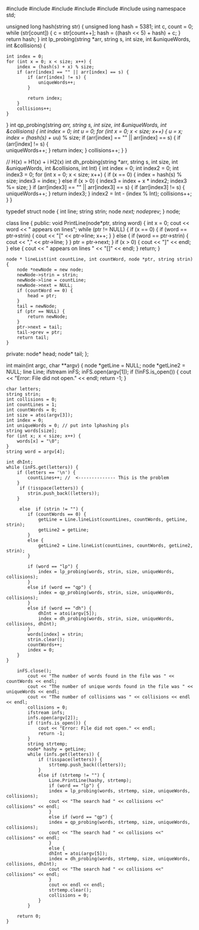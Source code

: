 #include <iostream>
#include <fstream>
#include <string>
#include <cstdlib>
#include <cstring>
#include <vector>
using namespace std;


unsigned long hash(string str) {
	unsigned long hash = 5381;
	int c, count = 0;
	while (str[count]) {
		c = str[count++];
		hash = ((hash << 5) + hash) + c;
	}
	return hash;
}
int lp_probing(string *arr, string s, int size, int &uniqueWords,  int &collisions) {

	int index = 0;
	for (int x = 0; x < size; x++) {
		index = (hash(s) + x) % size;
		if (arr[index] == "" || arr[index] == s) {
			if (arr[index] != s) {
				uniqueWords++;
			}
			
			return index;
		}
		collisions++;
	}
}
int qp_probing(string *arr, string s, int size, int &uniqueWords, int &collisions) {
	int index = 0;
	int u = 0;
	for (int x = 0; x < size; x++) {
		u = x;
		index = (hash(s) + u*u) % size;
		if (arr[index] == "" || arr[index] == s) {
			if (arr[index] != s) {	
				uniqueWords++;
			}
			return index;
		}
		collisions++;
	}
}

//   H(x) = H1(x) + i H2(x)
int dh_probing(string *arr, string s, int size, int &uniqueWords, int &collisions, int Int) {
	int index = 0;
	int index2 = 0;
	int index3 = 0;
	for (int x = 0; x < size; x++) {
		if (x == 0) {
			index = hash(s) % size;
			index3 = index;
		}
		else if (x > 0) {
			index3 = index + x * index2;
			index3 %= size;
		}
		if (arr[index3] == "" || arr[index3] == s) {
			if (arr[index3] != s) {
				uniqueWords++;
			}
			return index3;
		}
		index2 = Int - (index % Int);
		collisions++;
	}
}

typedef struct node {
	int line;
	string strin;
	node *next;
	node*prev;
} node;

class line {
public:
	void PrintLine(node*ptr, string word) {
		int x = 0;
		cout << word << " appears on lines";
		while (ptr != NULL) {
			if (x == 0) {
				if (word == ptr->strin) {
					cout << "[" << ptr->line;
					x++;
				}
			}
			else {
				if (word == ptr->strin) {
					cout << "," << ptr->line;
				}
			}
			ptr = ptr->next;
		}
		if (x > 0) {
			cout << "]" << endl;
		}
		else {
			cout << " appears on lines " << "[]" << endl;
		}
		return;
	}

	node * lineList(int countLine, int countWord, node *ptr, string strin) {
		node *newNode = new node;
		newNode->strin = strin;
		newNode->line = countLine;
		newNode->next = NULL;
		if (countWord == 0) {
			head = ptr;
		}
		tail = newNode;
		if (ptr == NULL) {
			return newNode;
		}
		ptr->next = tail;
		tail->prev = ptr;
		return tail;
	}
private:
	node* head;
	node* tail;
};

int main(int argc, char **argv) {
	node *getLine = NULL;
	node *getLine2 = NULL;
	line Line;
	ifstream inFS;
	inFS.open(argv[1]);
	if (!inFS.is_open()) {
		cout << "Error: File did not open." << endl;
		return -1;
	}

	char letters;
	string strin;
	int collisions = 0;
	int countLines = 1;
	int countWords = 0;
	int size = atoi(argv[3]);
	int index = 0;
	int uniqueWords = 0; // put into lphashing pls
	string words[size];
	for (int x; x < size; x++) {
		words[x] = "\0";
	}
	string word = argv[4];
	
	int dhInt;
	while (inFS.get(letters)) {
		if (letters == '\n') {
			countLines++; //  <-------------- This is the problem
		}
		 if (!isspace(letters)) {
			strin.push_back((letters));
		}
	
		 else  if (strin != "") {
			if (countWords == 0) {
				getLine = Line.lineList(countLines, countWords, getLine, strin);
				getLine2 = getLine;
			}
			else {
				getLine2 = Line.lineList(countLines, countWords, getLine2, strin);
			}

			if (word == "lp") {
				index = lp_probing(words, strin, size, uniqueWords, collisions);
			}
			else if (word == "qp") {
				index = qp_probing(words, strin, size, uniqueWords, collisions);
			}
			else if (word == "dh") {
				dhInt = atoi(argv[5]);
				index = dh_probing(words, strin, size, uniqueWords, collisions, dhInt);
			}
			words[index] = strin;
			strin.clear();
			countWords++;
			index = 0;
		}
	}
	
		inFS.close();
			cout << "The number of words found in the file was " << countWords << endl;
			cout << "The number of unique words found in the file was " << uniqueWords << endl;
			cout << "The number of collisions was " << collisions << endl << endl;
			collisions = 0;
			ifstream infs;
			infs.open(argv[2]);
			if (!infs.is_open()) {
				cout << "Error: File did not open." << endl;
				return -1;
			}
			string strtemp;
			node* hashy = getLine;
			while (infs.get(letters)) {
				if (!isspace(letters)) {
					strtemp.push_back((letters));
				}
				else if (strtemp != "") {
					Line.PrintLine(hashy, strtemp);
					if (word == "lp") {
					index = lp_probing(words, strtemp, size, uniqueWords, collisions);
					cout << "The search had " << collisions <<" collisions" << endl;
					}
					else if (word == "qp") {
					index = qp_probing(words, strtemp, size, uniqueWords, collisions);
					cout << "The search had " << collisions <<" collisions" << endl;
					}
					else {
					dhInt = atoi(argv[5]);
					index = dh_probing(words, strtemp, size, uniqueWords, collisions, dhInt);
					cout << "The search had " << collisions <<" collisions" << endl;
					}
					cout << endl << endl;
					strtemp.clear();
					collisions = 0;
				}
			}
			
		return 0;
	}
